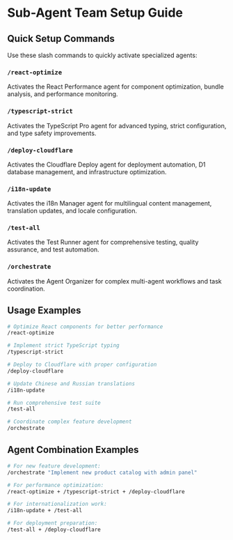 # Sub-Agent Team Setup Guide

## Quick Setup Commands

Use these slash commands to quickly activate specialized agents:

### `/react-optimize`
Activates the React Performance agent for component optimization, bundle analysis, and performance monitoring.

### `/typescript-strict`
Activates the TypeScript Pro agent for advanced typing, strict configuration, and type safety improvements.

### `/deploy-cloudflare`
Activates the Cloudflare Deploy agent for deployment automation, D1 database management, and infrastructure optimization.

### `/i18n-update`
Activates the i18n Manager agent for multilingual content management, translation updates, and locale configuration.

### `/test-all`
Activates the Test Runner agent for comprehensive testing, quality assurance, and test automation.

### `/orchestrate`
Activates the Agent Organizer for complex multi-agent workflows and task coordination.

## Usage Examples

```bash
# Optimize React components for better performance
/react-optimize

# Implement strict TypeScript typing
/typescript-strict

# Deploy to Cloudflare with proper configuration
/deploy-cloudflare

# Update Chinese and Russian translations
/i18n-update

# Run comprehensive test suite
/test-all

# Coordinate complex feature development
/orchestrate
```

## Agent Combination Examples

```bash
# For new feature development:
/orchestrate "Implement new product catalog with admin panel"

# For performance optimization:
/react-optimize + /typescript-strict + /deploy-cloudflare

# For internationalization work:
/i18n-update + /test-all

# For deployment preparation:
/test-all + /deploy-cloudflare
```